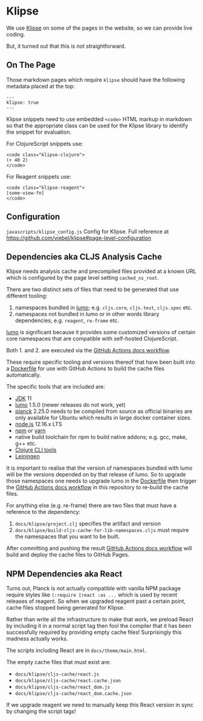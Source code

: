 # Klipse

We use  [Klipse](https://github.com/viebel/klipse) on some of the pages in the website, so we can provide live coding. 

But, it turned out that this is not straightforward. 

## On The Page

Those markdown pages which require `klipse` should have the following metadata
placed at the top:

```
---
klipse: true
---
```

Klipse snippets need to use embedded `<code>` HTML markup in markdown so that
the appropriate class can be used for the Klipse library to identify the snippet
for evaluation.

For ClojureScript snippets use:
```
<code class="klipse-clojure">
(+ 40 2)
</code>
```

For Reagent snippets use:
```
<code class="klipse-reagent">
[some-view-fn]
</code>
```

## Configuration

`javascripts/klipse_config.js`
Config for Klipse.
Full reference at https://github.com/viebel/klipse#page-level-configuration

## Dependencies aka CLJS Analysis Cache

Klipse needs analysis cache and precompiled files provided at a known URL which
is configured by the page level setting `cached_ns_root`.

There are two distinct sets of files that need to be generated that use different
tooling:

1. namespaces bundled in [lumo](https://github.com/anmonteiro/lumo); e.g. `cljs.core`, `cljs.test`, `cljs.spec` etc.
2. namespaces not bundled in lumo or in other words library dependencies; e.g. `reagent`, `re-frame` etc.

[lumo](https://github.com/anmonteiro/lumo) is significant because it provides some customized versions of certain
core namespaces that are compatible with self-hosted ClojureScript.

Both 1. and 2. are executed via the [GitHub Actions docs workflow](https://github.com/day8/re-frame/blob/feature/mkdocs/.github/workflows/docs-workflow.yml).

These require specific tooling and versions thereof that have been built
into a [Dockerfile](https://github.com/superstructor/dockerfiles/blob/master/klipse/Dockerfile)
for use with GitHub Actions to build the cache files automatically.

The specific tools that are included are:
- [JDK](https://adoptopenjdk.net/index.html) 11
- [lumo](https://github.com/anmonteiro/lumo) 1.5.0 (newer releases do not work, yet)
- [planck](https://github.com/planck-repl/planck) 2.25.0 needs to be compiled from
  source as official binaries are only available for Ubuntu which results in large
  docker container sizes.
- [node.js](https://nodejs.org/en/) 12.16.x LTS
- [npm](https://www.npmjs.com/) or [yarn](https://yarnpkg.com/)
- native build toolchain for npm to build native addons; e.g. gcc, make, g++ etc.
- [Clojure CLI tools](https://clojure.org/guides/getting_started)
- [Leiningen](https://leiningen.org/)

It is important to realise that the version of namespaces bundled with lumo will
be the versions depended on by that release of lumo. So to upgrade those namespaces
one needs to upgrade lumo in the [Dockerfile](https://github.com/superstructor/dockerfiles/blob/master/klipse/Dockerfile) 
then trigger the [GitHub Actions docs workflow](https://github.com/day8/re-frame/blob/feature/mkdocs/.github/workflows/docs-workflow.yml) 
in this repository to re-build the cache files. 

For anything else (e.g. re-frame) there are two files that must have a reference to the
dependency:
1. `docs/klipse/project.clj` specifies the artifact and version 
2. `docs/klipse/build-cljs-cache-for-lib-namespaces.cljs` must require the namespaces that
    you want to be built.

After committing and pushing the result [GitHub Actions docs workflow](https://github.com/day8/re-frame/blob/feature/mkdocs/.github/workflows/docs-workflow.yml) 
will build and deploy the cache files to GitHub Pages.

## NPM Dependencies aka React

Turns out, Planck is not actually compatible with vanilla NPM package require styles like
`(:require [react :as ...` which is used by recent releases of reagent. So when we upgraded reagent past
a certain point, cache files stopped being generated for Klipse.

Rather than write all the infrastructure to make that work, we preload React by including it in a normal
script tag then fool the compiler that it has been successfully required by providing empty cache files!
Surprisingly this madness actually works.

The scripts including React are in `docs/theme/main.html`.

The empty cache files that must exist are:
- `docs/klipse/cljs-cache/react.js`
- `docs/klipse/cljs-cache/react.cache.json`
- `docs/klipse/cljs-cache/react_dom.js`
- `docs/klipse/cljs-cache/react_dom.cache.json`

If we upgrade reagent we need to manually keep this React version in sync by changing the script tags!
